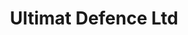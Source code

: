 ---
address: 'Unit D1 Egerton Mill

  Cawdor Street

  Farnworth

  Bolton

  Greater Manchester

  BL4 7LX

  United Kingdom'
country: GB
location: [53.5542169,-2.4038579]
tags:
- security-policing-2018
title: Ultimat Defence Ltd
---